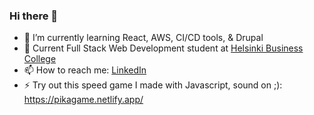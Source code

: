 ### Hi there 👋
- 🌱 I’m currently learning React, AWS, CI/CD tools, & Drupal
- 📜 Current Full Stack Web Development student at <a href="https://en.bc.fi/qualifications/full-stack-web-developer-program/" target="_blank">Helsinki Business College</a>  
- 📫 How to reach me: <a href="https://www.linkedin.com/in/eric-coles-msc-0b185114a/" target="_blank">LinkedIn</a>         
- ⚡ Try out this speed game I made with Javascript, sound on ;): https://pikagame.netlify.app/
<!--
**Ericcoles/Ericcoles** is a ✨ _special_ ✨ repository because its `README.md` (this file) appears on your GitHub profile.

Here are some ideas to get you started:

- 🔭 I’m currently working on ...
- 🌱 I’m currently learning ...
- 👯 I’m looking to collaborate on ...
- 🤔 I’m looking for help with ...
- 💬 Ask me about ...
- 📫 How to reach me: ...
- 😄 Pronouns: ...
- ⚡ Fun fact: ...
-->
